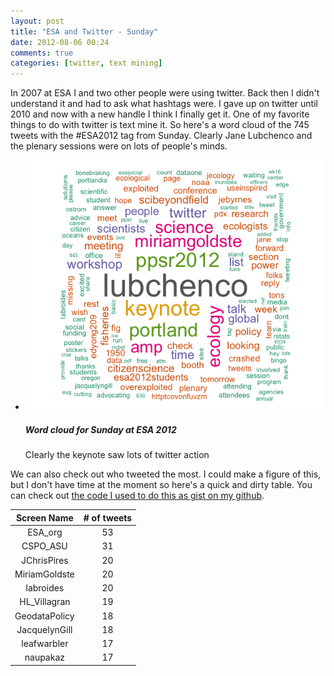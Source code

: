 ```yaml
---
layout: post
title: "ESA and Twitter - Sunday"
date: 2012-08-06 00:24
comments: true
categories: [twitter, text mining]
---
```


In 2007 at ESA I and two other people were using twitter.  Back then I didn't understand it and had to ask what hashtags were.  I gave up on twitter until 2010 and now with a new handle I think I finally get it.  One of my favorite things to do with twitter is text mine it.  So here's a word cloud of the 745 tweets with the #ESA2012 tag from Sunday. Clearly Jane Lubchenco and the plenary sessions were on lots of people's minds. <!-- more -->	

<ul class="thumbnails">
  <li class="span3">
    <div class="thumbnail"><a href="/images/Word_Cloud_Monday.png">
      <img src="/images/Word_Cloud_Monday.png" alt=""></a>
      <h5>Word cloud for Sunday at ESA 2012</h5>
      <p>Clearly the keynote saw lots of twitter action </p>
    </div>
  </li>
</ul>


We can also check out who tweeted the most.  I could make a figure of this, but
I don't have time at the moment so here's a quick and dirty table.  You can check out [the code I used to do this as gist on my github](https://gist.github.com/3272216).

 
| Screen Name      |  # of tweets |
| :--------------: | :----------: |
|       ESA_org    |  53          |
|        CSPO_ASU  |  31		  |
|     JChrisPires  |  20		  |
|   MiriamGoldste  |  20		  |
|       labroides  |  20		  |
|    HL_Villagran  |  19 		  | 
|    GeodataPolicy |  18		  |
|   JacquelynGill  |  18		  |
|     leafwarbler  |  17		  |
|        naupakaz  |  17		  |

